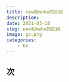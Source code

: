 ```yaml
---
title: new和make的区别
description: 
date: 2021-03-10
slug: new和make的区别
image: go.png
categories:
    - Go
---
```


## 次